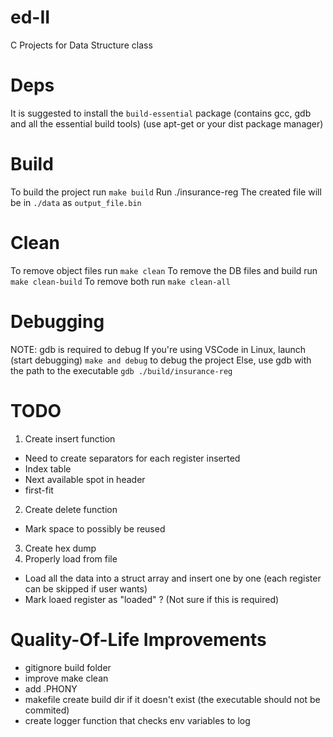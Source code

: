 # ed-II
C Projects for Data Structure class

# Deps
It is suggested to install the `build-essential` package (contains gcc, gdb and all the essential build tools) (use apt-get or your dist package manager)

# Build
To build the project run `make build`
Run ./insurance-reg
The created file will be in `./data` as `output_file.bin`

# Clean
To remove object files run `make clean`
To remove the DB files and build run `make clean-build` 
To remove both run `make clean-all`

# Debugging
NOTE: gdb is required to debug
If you're using VSCode in Linux, launch (start debugging) `make and debug` to debug the project
Else, use gdb with the path to the executable `gdb ./build/insurance-reg`

# TODO
1. Create insert function
  - Need to create separators for each register inserted
  - Index table
  - Next available spot in header
  - first-fit
2. Create delete function
  - Mark space to possibly be reused
3. Create hex dump
4. Properly load from file
  - Load all the data into a struct array and insert one by one (each register can be skipped if user wants)
  - Mark loaed register as "loaded" ? (Not sure if this is required)

# Quality-Of-Life Improvements
- gitignore build folder
- improve make clean
- add .PHONY
- makefile create build dir if it doesn't exist (the executable should not be commited)
- create logger function that checks env variables to log

